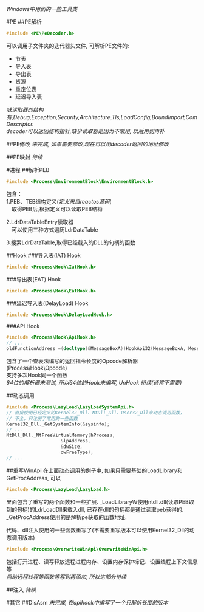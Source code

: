 _Windows中用到的一些工具类_

#PE
##PE解析
```c++
#include <PE\PeDecoder.h>  
```
可以调用子文件夹的迭代器头文件, 可解析PE文件的:  
* 节表  
* 导入表  
* 导出表  
* 资源  
* 重定位表  
* 延迟导入表  

_缺读取器的结构有,Debug,Exception,Security,Architecture,Tls,LoadConfig,BoundImport,ComDescriptor.<br>
decoder可以返回结构指针,缺少读取器是因为不常用, 以后用到再补_


##PE修改
_未完成, 如果需要修改,现在可以用decoder返回的地址修改_


##PE映射
_待续_

#进程
##解析PEB
```c++
#include <Process\EnvironmentBlock\EnvironmentBlock.h>  
```
包含：  
1.PEB、TEB结构定义(_定义来自reactos源码_)  
　取得PEB后,根据定义可以读取PEB结构  

2.LdrDataTableEntry读取器  
　可以使用三种方式遍历LdrDataTable  

3.搜索LdrDataTable,取得已经载入的DLL的句柄的函数  

##Hook
###导入表(IAT) Hook
```c++
#include <Process\Hook\IatHook.h>  
```

###导出表(EAT) Hook
```c++
#include <Process\Hook\EatHook.h>  
```
###延迟导入表(DelayLoad) Hook
```c++
#include <Process\Hook\DelayLoadHook.h>  
```

###API Hook
```c++
#include <Process\Hook\ApiHook.h> 
// ...
oldFunctionAddress =(decltype(&MessageBoxA))HookApi32(MessageBoxA, MessageBoxA_Hook1);

```
包含了一个查表法编写的返回指令长度的Opcode解析器 (Process\Hook\Opcode)  
支持多次Hook同一个函数  
_64位的解析器未测试, 所以64位的Hook未编写, UnHook 待续(通常不需要)_

##动态调用
```c++
#include <Process\LazyLoad\LazyLoadSystemApi.h> 
// 直接使用已经定义的Kernel32_Dll、NtDll_Dll、User32_Dll来动态调用函数，
// 不全，只注册了常用的一些函数
Kernel32_Dll._GetSystemInfo(&sysinfo);
// ... 
NtDll_Dll._NtFreeVirtualMemory(hProcess,
					&lpAddress,
					&dwSize,
					dwFreeType);
// ...

```


##重写WinApi
在上面动态调用的例子中, 如果只需要基础的LoadLibrary和GetProcAddress, 可以
```c++
#include <Process\LazyLoad\LazyLoad.h>  
```
里面包含了重写的两个函数和一些扩展. _LoadLibraryW使用ntdll.dll(读取PEB取到的句柄)的LdrLoadDll来载入dll,
已存在dll的句柄都是通过读取peb获得的. _GetProcAddress使用的是解析pe获取的函数地址.  

代码、dll注入使用的一些函数重写了(不需要重写版本可以使用Kernel32_Dll的动态调用版本)
```c++
#include <Process\OverwriteWinApi\OverwriteWinApi.h>  
```
包括打开进程、读写释放远程进程内存、设置内存保护标记、设置线程上下文信息等  
_启动远程线程等函数等写到再添加, 所以这部分待续_

##注入
_待续_


#其它
##DisAsm
_未完成, 在apihook中编写了一个只解析长度的版本_
